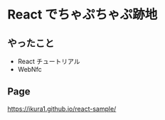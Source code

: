 # React でちゃぷちゃぷ跡地

## やったこと

- React チュートリアル
- WebNfc

## Page

https://ikura1.github.io/react-sample/
